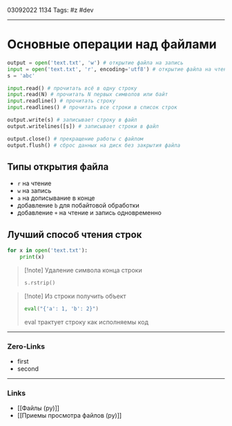 03092022 1134
Tags: #z #dev

---
# Основные операции над файлами

```python
output = open('text.txt', 'w') # открытие файла на запись
input = open('text.txt', 'r', encoding='utf8') # открытие файла на чтение (строки в unicode)
s = 'abc'

input.read() # прочитать всё в одну строку
input.read(N) # прочитать N первых символов или байт
input.readline() # прочитать строку
input.readlines() # прочитать все строки в список строк

output.write(s) # записывает строку в файл
output.writelines([s]) # записывает строки в файл

output.close() # прекращение работы с файлом
output.flush() # сброс данных на диск без закрытия файла
```

## Типы открытия файла
- `r` на чтение
- `w` на запись
- `a` на дописывание в конце
- добавление `b` для побайтовой обработки
- добавление `+` на чтение и запись одновременно

## Лучший способ чтения строк

```python
for x in open('text.txt'):
    print(x)
```

>[!note] Удаление символа конца строки
>```python
>s.rstrip()
>```

>[!note] Из строки получить объект
>```python
>eval("{'a': 1, 'b': 2}")
>```
>eval трактует строку как исполняемы код

---
### Zero-Links
- first
- second

---
### Links
- [[Файлы (py)]]
- [[Приемы просмотра файлов (py)]]